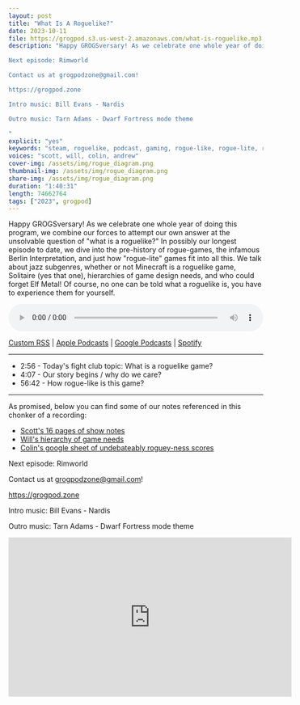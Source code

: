 ```yaml
---
layout: post
title: "What Is A Roguelike?"
date: 2023-10-11
file: https://grogpod.s3.us-west-2.amazonaws.com/what-is-roguelike.mp3
description: "Happy GROGSversary! As we celebrate one whole year of doing this program, we combine our forces to attempt our own answer at the unsolvable question of 'what is a roguelike?' In possibly our longest episode to date, we dive into the pre-history of rogue-games, the infamous Berlin Interpretation, and just how 'rogue-lite' games fit into all this. We talk about jazz subgenres, whether or not Minecraft is a roguelike game, Solitaire (yes that one), hierarchies of game design needs, and who could forget Elf Metal! Of course, no one can be told what a roguelike is, you have to experience them for yourself. Show notes available on the website!

Next episode: Rimworld

Contact us at grogpodzone@gmail.com!

https://grogpod.zone

Intro music: Bill Evans - Nardis 

Outro music: Tarn Adams - Dwarf Fortress mode theme 

"
explicit: "yes" 
keywords: "steam, roguelike, podcast, gaming, rogue-like, rogue-lite, roguelite"
voices: "scott, will, colin, andrew"
cover-img: /assets/img/rogue_diagram.png
thumbnail-img: /assets/img/rogue_diagram.png
share-img: /assets/img/rogue_diagram.png
duration: "1:40:31"
length: 74662764  
tags: ["2023", grogpod]
---
```


Happy GROGSversary! As we celebrate one whole year of doing this program, we combine our forces to attempt our own answer at the unsolvable question of "what is a roguelike?" In possibly our longest episode to date, we dive into the pre-history of rogue-games, the infamous Berlin Interpretation, and just how "rogue-lite" games fit into all this. We talk about jazz subgenres, whether or not Minecraft is a roguelike game, Solitaire (yes that one), hierarchies of game design needs, and who could forget Elf Metal! Of course, no one can be told what a roguelike is, you have to experience them for yourself. 

<div class="container">
  <audio controls style="width: 100%;">
    <source src="https://grogpod.s3.us-west-2.amazonaws.com/what-is-roguelike.mp3" type="audio/mpeg">
  </audio>
</div>

[Custom RSS](https://grogpod.zone/feed.xml) | [Apple Podcasts](https://podcasts.apple.com/us/podcast/grogpod/id1650474911) | [Google Podcasts](https://podcasts.google.com/feed/aHR0cHM6Ly9ncm9ncG9kLnpvbmUvZmVlZC54bWw) | [Spotify](https://open.spotify.com/show/655SEhPUWIC77oO3hILe0b)

---

* 2:56 - Today's fight club topic: What is a roguelike game?
* 4:07 - Our story begins / why do we care?
* 56:42 - How rogue-like is this game?

---

As promised, below you can find some of our notes referenced in this chonker of a recording:

* [Scott's 16 pages of show notes](https://docs.google.com/document/d/1jDmdS0MaSsVQwTmsHj7cwZHdk9KmAvupVkad8zpuW3U/edit)
* [Will's hierarchy of game needs](https://docs.google.com/document/d/1FD0pGN9g0kH-7r5jJ83KIjXnx8jDumZ9g2GiPcu3AmY/edit)
* [Colin's google sheet of undebateably roguey-ness scores ](https://docs.google.com/spreadsheets/d/1lvmApRcS-iEliRU2Dvh7Ybrz7mpEo5cf55p7k5_aX9I/edit#gid=0)

Next episode: Rimworld

Contact us at grogpodzone@gmail.com!

https://grogpod.zone

Intro music: Bill Evans - Nardis 

Outro music: Tarn Adams - Dwarf Fortress mode theme 

<div class="embed-responsive embed-responsive-16by9">
<iframe width="560" height="315" src="https://www.youtube.com/embed/xxxx" title="YouTube video player" frameborder="0" allow="accelerometer; autoplay; clipboard-write; encrypted-media; gyroscope; picture-in-picture" allowfullscreen></iframe>
</div>
